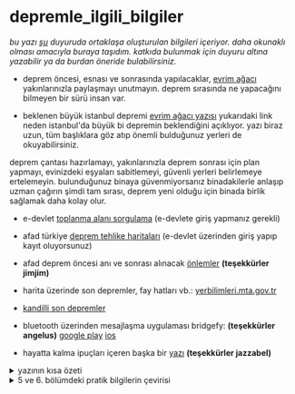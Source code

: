 # depremle_ilgili_bilgiler
*bu yazı [şu](http://eksiduyu.ru/1382741) duyuruda ortaklaşa oluşturulan bilgileri içeriyor. daha okunaklı olması amacıyla buraya taşıdım. katkıda bulunmak için duyuru altına yazabilir ya da burdan öneride bulabilirsiniz.*

* deprem öncesi, esnası ve sonrasında yapılacaklar, [evrim ağacı](https://evrimagaci.org/deprem-oncesi-esnasi-ve-sonrasinda-yapilacaklar-374)
yakınlarınızla paylaşmayı unutmayın. deprem sırasında ne yapacağını bilmeyen bir sürü insan var. 

* beklenen büyük istanbul depremi [evrim ağacı yazısı](https://evrimagaci.org/beklenen-buyuk-istanbul-depremi-nedenleri-mekanizmalari-ve-bilimin-beklentileri-uzerine-13)
yukarıdaki link neden istanbul'da büyük bi depremin beklendiğini açıklıyor. yazı biraz uzun, tüm başlıklara göz atıp önemli bulduğunuz yerleri de okuyabilirsiniz. 

deprem çantası hazırlamayı, yakınlarınızla deprem sonrası için plan yapmayı, evinizdeki eşyaları sabitlemeyi, güvenli yerleri belirlemeye ertelemeyin. bulunduğunuz binaya güvenmiyorsanız binadakilerle anlaşıp uzman çağırın şimdi tam sırası, deprem yeni olduğu için binada birlik sağlamak daha kolay olur.

* e-devlet [toplanma alanı sorgulama](https://www.turkiye.gov.tr/afet-ve-acil-durum-yonetimi-acil-toplanma-alani-sorgulama) (e-devlete giriş yapmanız gerekli)

* afad türkiye [deprem tehlike haritaları](https://www.turkiye.gov.tr/afad-turkiye-deprem-tehlike-haritalari) (e-devlet üzerinden giriş yapıp kayıt oluyorsunuz)

* afad deprem öncesi anı ve sonrası alınacak [önlemler](https://www.afad.gov.tr/tr/25485/Deprem-Oncesi-Ani-ve-Sonrasi-Alabileceginiz-Onlemleri-Biliyor-Musunuz)
**(teşekkürler jimjim)**

* harita üzerinde son depremler, fay hatları vb.: [yerbilimleri.mta.gov.tr](http://yerbilimleri.mta.gov.tr/anasayfa.aspx)

* [kandilli son depremler](http://www.koeri.boun.edu.tr/scripts/lst6.asp)

* bluetooth üzerinden mesajlaşma uygulaması bridgefy:
**(teşekkürler angelus)**
[google play](https://play.google.com/store/apps/details?id=me.bridgefy.main&hl=en_US)
[ios](https://apps.apple.com/us/app/bridgefy/id975776347)

* hayatta kalma ipuçları içeren başka bir [yazı](http://www.earthquakecountry.org/library/Petal_Rejoinder_to_Copp_0906.pdf)
**(teşekkürler jazzabel)**

<details><summary>yazının kısa özeti</summary>
<p>

yazının en başında marla petal'ın 99 depreminde ölüm sebebleri üzerine bir doktora çalışması yaptığından bahsetmiş. en altta        kaynaklarda tam adı yazıyor. bilimsel makale formatında değil ve yazarın ismi de yok ama mantıklı şeyler yazıyor gibi geldi bana. zaten doug copp isimli kişinin deneylere dayandırmadan iddialarda bulunduğundan bahsetmiş. bu kişi yani copp masa altında eğilip korunmanın ölümle sonuçlandığını ve ağır objelerin yanında oluşan boşlukta daha güvenli olunacağını savunuyor (yaşam üçgeni diye bahsedilen kavram). fakat copp'un yaptığı 'deney'in depremde sadece belli bi şekilde yıkılan binalar için geçerli olduğunu (pancaked. yassı şekilde çöken?) ve örneğin kocaeli depreminde bu şekilde yıkılan binaların toplam yıkılanların %3'ünden azını oluşturduğunu söylüyor (pancaked dışında 4 ayrı yıkılma şekli varmış). ve yine yazıya göre bu 'deney' gerçek deprem davranışını yansıtmıyormuş. mesela bina farklı yönde sallanırsa o ağır objenin altında ezilebilirmişiz. ve sonuç olarak bu gibi teorileri deney yaparak test etmek gerek diyor. 

</p>
</details>

<details><summary>5 ve 6. bölümdeki pratik bilgilerin çevirisi</summary>
<p>

> # 5 peki ne yapmalısın?
> * yaşadığın ve çalıştığın yerdeki senaryoları gözden geçir. hangi yerler daha güvenli görünüyor?
> * büyük ve ağır objeleri sağlamlaştırarak bulunduğun yeri güvenli hale getir. ağır objeleri aşağıya koy. 
> * yatağının yanında ayakkabı ve el feneri bulundur.
> * sarsılma anında yere çök, başını ve boynunu koru. sağlam bi şeye tutun.

sonra bunları savunmanın nedenlerini açıklamış.

> # 6 
> ## değerlendir ve planla
> (şimdi düşün ve harekete geç)
> * ailenle otur ve olası senaryoları konuş.
> * mahallenin içinde ve dışındaki buluşma noktalarını kararlaştır.
> * hızlı iletişim ve huzurun için afet bölgesi dışında arayabileceğiniz birini belirleyin.

ne yazık ki dün gördük ki yalnız istanbulda değil tüm hatlarda sorun oluştu. 

> * acil durumlarda çocuğunuzu okuldan alabilecek yakınlarınız belirleyin ve buluşma yeri kararlaştırın.

> ## fiziksel olarak kendini koru
> (fiziksel riskleri azaltmak için önlem al)
> * yaşadığın binaların (ev iş yeri okul) sağlamlığından emin değilsen yetkili bi mühendis tarafından değerlendirilmesini sağla
> * mümkünse güçlendir. değilse taşın ya da yık(?)
> * büyük ve ağır mobilyaları sabitle.
> * su ısıtıcıları sağlama al.
> * her kat için yangın söndürücü al. 

> ## hazırlıklı olun
> (çözümün parçası olmaya hazır ol)
> * bir hafta yetecek kadar su yiyecek ve reçeteli ilacı hazır bulundur. 
> * ilk yardım çantası al.
> * deprem çantanı arabanda ve kapının yanında bulundur.

> afete hazırlık tek gecede olmaz. evde iş yerinde okulda, mahallendende ve bölgende atılan küçük adımların birleşmesiyle olur. bireylerin ailelerin organizasyonların kurumların ve hükümetin eylemleriyle gerçekleşir. 

son paragrafa istinaden, biz de deprem gerçeğiyle yeniden yüzleştiğimiz bu günlerde kendimize bi söz verip bu küçük adımları atmaya bugün başlayalım. 

</p>
</details>
